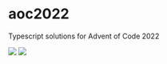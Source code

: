 # aoc2022

Typescript solutions for Advent of Code 2022

![](https://img.shields.io/badge/day%20📅-22-blue)
![](https://img.shields.io/badge/stars%20⭐-34-yellow)
